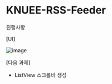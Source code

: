 # KNUEE-RSS-Feeder

진행사항

[UI]

![image](https://user-images.githubusercontent.com/60434800/125194111-d01f2b80-e28a-11eb-99da-d129b9c279d6.png)


[다음 과제]

- ListView 스크롤바 생성
